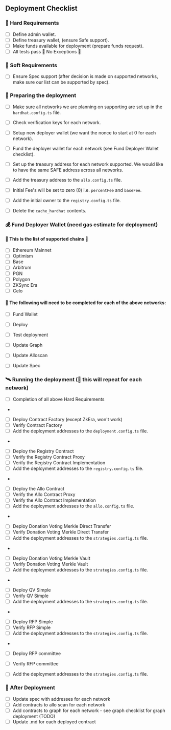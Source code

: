 ## Deployment Checklist

### 💎 Hard Requirements
- [ ] Define admin wallet.
- [ ] Define treasury wallet, (ensure Safe support).
- [ ] Make funds available for deployment (prepare funds request).
- [ ] All tests pass 🚨 No Exceptions 🚨

### 🍦 Soft Requirements
- [ ] Ensure Spec support (after decision is made on supported networks, make sure our list can be supported by spec).

### 🍱 Preparing the deployment
- [ ] Make sure all networks we are planning on supporting are set up in the `hardhat.config.ts` file.
- [ ] Check verification keys for each network.
- [ ] Setup new deployer wallet (we want the nonce to start at 0 for each network).
- [ ] Fund the deployer wallet for each network (see Fund Deployer Wallet checklist).
- [ ] Set up the treasury address for each network supported. We would like to have the same SAFE address across all networks.
- [ ] Add the treasury address to the `allo.config.ts` file.
- [ ] Initial Fee's will be set to zero (0) i.e. `percentFee` and `baseFee`.
- [ ] Add the initial owner to the `registry.config.ts` file.
- [ ] Delete the `cache_hardhat` contents.


### 💰 Fund Deployer Wallet (need gas estimate for deployment)
#### 🔗 This is the list of supported chains 🔗
- [ ] Ethereum Mainnet
- [ ] Optimism
- [ ] Base
- [ ] Arbitrum
- [ ] PGN
- [ ] Polygon
- [ ] ZKSync Era
- [ ] Celo

#### 📝 The following will need to be completed for each of the above networks:
- [ ] Fund Wallet
- [ ] Deploy
- [ ] Test deployment
- [ ] Update Graph
- [ ] Update Alloscan
- [ ] Update Spec


### 🛰️ Running the deployment (🔁 this will repeat for each network)
- [ ] Completion of all above Hard Requirements
-
- [ ] Deploy Contract Factory (except ZkEra, won't work)
- [ ] Verify Contract Factory
- [ ] Add the deployment addresses to the `deployment.config.ts` file.
-
- [ ] Deploy the Registry Contract
- [ ] Verify the Registry Contract Proxy
- [ ] Verify the Registry Contract Implementation
- [ ] Add the deployment addresses to the `registry.config.ts` file.
-
- [ ] Deploy the Allo Contract
- [ ] Verify the Allo Contract Proxy
- [ ] Verify the Allo Contract Implementation
- [ ] Add the deployment addresses to the `allo.config.ts` file.
-
- [ ] Deploy Donation Voting Merkle Direct Transfer
- [ ] Verify Donation Voting Merkle Direct Transfer
- [ ] Add the deployment addresses to the `strategies.config.ts` file.
-
- [ ] Deploy Donation Voting Merkle Vault
- [ ] Verify Donation Voting Merkle Vault
- [ ] Add the deployment addresses to the `strategies.config.ts` file.
-
- [ ] Deploy QV Simple
- [ ] Verify QV Simple
- [ ] Add the deployment addresses to the `strategies.config.ts` file.
-
- [ ] Deploy RFP Simple
- [ ] Verify RFP Simple
- [ ] Add the deployment addresses to the `strategies.config.ts` file.
-
- [ ] Deploy RFP committee
- [ ] Verify RFP committee
- [ ] Add the deployment addresses to the `strategies.config.ts` file.


### 🛑 After Deployment
- [ ] Update spec with addresses for each network
- [ ] Add contracts to allo scan for each network
- [ ] Add contracts to graph for each network - see graph checklist for graph deployment (TODO)
- [ ] Update <Contract>.md for each deployed contract
